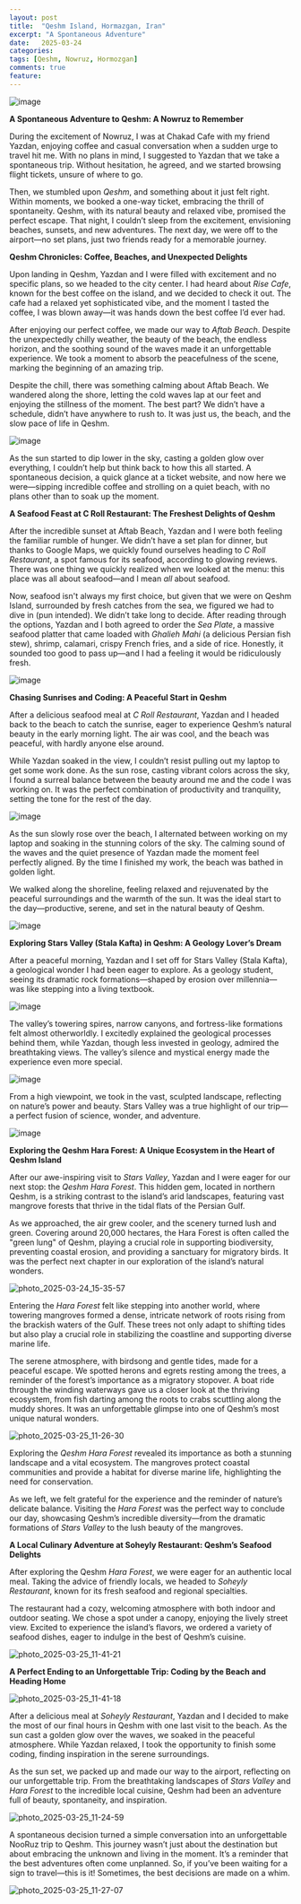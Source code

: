 ```yaml
---
layout: post
title:  "Qeshm Island, Hormazgan, Iran"
excerpt: "A Spontaneous Adventure"
date:   2025-03-24 
categories: 
tags: [Qeshm, Nowruz, Hormozgan]
comments: true
feature:
---
```



![image](https://github.com/user-attachments/assets/80e0f757-b8cb-4589-841b-ca0aa6134ca9)


**A Spontaneous Adventure to Qeshm: A Nowruz to Remember**

During the excitement of Nowruz, I was at Chakad Cafe with my friend Yazdan, enjoying coffee and casual conversation when a sudden urge to travel hit me. With no plans in mind, I suggested to Yazdan that we take a spontaneous trip. Without hesitation, he agreed, and we started browsing flight tickets, unsure of where to go.  

Then, we stumbled upon *Qeshm*, and something about it just felt right. Within moments, we booked a one-way ticket, embracing the thrill of spontaneity. Qeshm, with its natural beauty and relaxed vibe, promised the perfect escape. That night, I couldn’t sleep from the excitement, envisioning beaches, sunsets, and new adventures. The next day, we were off to the airport—no set plans, just two friends ready for a memorable journey.

**Qeshm Chronicles: Coffee, Beaches, and Unexpected Delights**

Upon landing in Qeshm, Yazdan and I were filled with excitement and no specific plans, so we headed to the city center. I had heard about *Rise Cafe*, known for the best coffee on the island, and we decided to check it out. The cafe had a relaxed yet sophisticated vibe, and the moment I tasted the coffee, I was blown away—it was hands down the best coffee I’d ever had. 

After enjoying our perfect coffee, we made our way to *Aftab Beach*. Despite the unexpectedly chilly weather, the beauty of the beach, the endless horizon, and the soothing sound of the waves made it an unforgettable experience. We took a moment to absorb the peacefulness of the scene, marking the beginning of an amazing trip.

Despite the chill, there was something calming about Aftab Beach. We wandered along the shore, letting the cold waves lap at our feet and enjoying the stillness of the moment. The best part? We didn’t have a schedule, didn’t have anywhere to rush to. It was just us, the beach, and the slow pace of life in Qeshm. 

![image](https://github.com/user-attachments/assets/b20abaa6-d000-4c83-93e2-5bfe15ca0dc5)

As the sun started to dip lower in the sky, casting a golden glow over everything, I couldn’t help but think back to how this all started. A spontaneous decision, a quick glance at a ticket website, and now here we were—sipping incredible coffee and strolling on a quiet beach, with no plans other than to soak up the moment.

**A Seafood Feast at C Roll Restaurant: The Freshest Delights of Qeshm**

After the incredible sunset at Aftab Beach, Yazdan and I were both feeling the familiar rumble of hunger. We didn’t have a set plan for dinner, but thanks to Google Maps, we quickly found ourselves heading to *C Roll Restaurant*, a spot famous for its seafood, according to glowing reviews. There was one thing we quickly realized when we looked at the menu: this place was all about seafood—and I mean *all* about seafood.

Now, seafood isn't always my first choice, but given that we were on Qeshm Island, surrounded by fresh catches from the sea, we figured we had to dive in (pun intended). We didn’t take long to decide. After reading through the options, Yazdan and I both agreed to order the *Sea Plate*, a massive seafood platter that came loaded with *Ghalieh Mahi* (a delicious Persian fish stew), shrimp, calamari, crispy French fries, and a side of rice. Honestly, it sounded too good to pass up—and I had a feeling it would be ridiculously fresh.

![image](https://github.com/user-attachments/assets/c868bf5d-24f3-4bca-bef8-54f4fcccf3af)

**Chasing Sunrises and Coding: A Peaceful Start in Qeshm**

After a delicious seafood meal at *C Roll Restaurant*, Yazdan and I headed back to the beach to catch the sunrise, eager to experience Qeshm’s natural beauty in the early morning light. The air was cool, and the beach was peaceful, with hardly anyone else around.  

While Yazdan soaked in the view, I couldn’t resist pulling out my laptop to get some work done. As the sun rose, casting vibrant colors across the sky, I found a surreal balance between the beauty around me and the code I was working on. It was the perfect combination of productivity and tranquility, setting the tone for the rest of the day.

![image](https://github.com/user-attachments/assets/265dd0d2-6c8b-4702-8ee8-490f8da7a6f5)


As the sun slowly rose over the beach, I alternated between working on my laptop and soaking in the stunning colors of the sky. The calming sound of the waves and the quiet presence of Yazdan made the moment feel perfectly aligned. By the time I finished my work, the beach was bathed in golden light.  

We walked along the shoreline, feeling relaxed and rejuvenated by the peaceful surroundings and the warmth of the sun. It was the ideal start to the day—productive, serene, and set in the natural beauty of Qeshm.

![image](https://github.com/user-attachments/assets/4fbe0b50-ccfc-41ed-abb7-33709f0f1531)

**Exploring Stars Valley (Stala Kafta) in Qeshm: A Geology Lover’s Dream**

After a peaceful morning, Yazdan and I set off for Stars Valley (Stala Kafta), a geological wonder I had been eager to explore. As a geology student, seeing its dramatic rock formations—shaped by erosion over millennia—was like stepping into a living textbook.

![image](https://github.com/user-attachments/assets/5cb0ac9d-f4db-4760-8d40-10ae1acedfaa)

The valley’s towering spires, narrow canyons, and fortress-like formations felt almost otherworldly. I excitedly explained the geological processes behind them, while Yazdan, though less invested in geology, admired the breathtaking views. The valley’s silence and mystical energy made the experience even more special.

![image](https://github.com/user-attachments/assets/3bd973f2-5e44-4f0a-9aed-995570fdccc9)

From a high viewpoint, we took in the vast, sculpted landscape, reflecting on nature’s power and beauty. Stars Valley was a true highlight of our trip—a perfect fusion of science, wonder, and adventure.

![image](https://github.com/user-attachments/assets/7d65131b-ef78-4bc7-a081-92d0b97f4edc)


**Exploring the Qeshm Hara Forest: A Unique Ecosystem in the Heart of Qeshm Island**

After our awe-inspiring visit to *Stars Valley*, Yazdan and I were eager for our next stop: the *Qeshm Hara Forest*. This hidden gem, located in northern Qeshm, is a striking contrast to the island’s arid landscapes, featuring vast mangrove forests that thrive in the tidal flats of the Persian Gulf.  

As we approached, the air grew cooler, and the scenery turned lush and green. Covering around 20,000 hectares, the Hara Forest is often called the "green lung" of Qeshm, playing a crucial role in supporting biodiversity, preventing coastal erosion, and providing a sanctuary for migratory birds. It was the perfect next chapter in our exploration of the island’s natural wonders.

![photo_2025-03-24_15-35-57](https://github.com/user-attachments/assets/75c17f25-5cad-4027-9a5a-cbb8ce5ed95e)

Entering the *Hara Forest* felt like stepping into another world, where towering mangroves formed a dense, intricate network of roots rising from the brackish waters of the Gulf. These trees not only adapt to shifting tides but also play a crucial role in stabilizing the coastline and supporting diverse marine life.  

The serene atmosphere, with birdsong and gentle tides, made for a peaceful escape. We spotted herons and egrets resting among the trees, a reminder of the forest’s importance as a migratory stopover. A boat ride through the winding waterways gave us a closer look at the thriving ecosystem, from fish darting among the roots to crabs scuttling along the muddy shores. It was an unforgettable glimpse into one of Qeshm’s most unique natural wonders.

![photo_2025-03-25_11-26-30](https://github.com/user-attachments/assets/ad23dbbf-73a8-4ec3-8672-d311f1922b6a)

Exploring the *Qeshm Hara Forest* revealed its importance as both a stunning landscape and a vital ecosystem. The mangroves protect coastal communities and provide a habitat for diverse marine life, highlighting the need for conservation.  

As we left, we felt grateful for the experience and the reminder of nature’s delicate balance. Visiting the *Hara Forest* was the perfect way to conclude our day, showcasing Qeshm’s incredible diversity—from the dramatic formations of *Stars Valley* to the lush beauty of the mangroves.

**A Local Culinary Adventure at Soheyly Restaurant: Qeshm’s Seafood Delights**

After exploring the Qeshm *Hara Forest*, we were eager for an authentic local meal. Taking the advice of friendly locals, we headed to *Soheyly Restaurant*, known for its fresh seafood and regional specialties.  

The restaurant had a cozy, welcoming atmosphere with both indoor and outdoor seating. We chose a spot under a canopy, enjoying the lively street view. Excited to experience the island’s flavors, we ordered a variety of seafood dishes, eager to indulge in the best of Qeshm’s cuisine.

![photo_2025-03-25_11-41-21](https://github.com/user-attachments/assets/c1afd351-982d-461e-b252-c53cbe447e18)

**A Perfect Ending to an Unforgettable Trip: Coding by the Beach and Heading Home**

![photo_2025-03-25_11-41-18](https://github.com/user-attachments/assets/ba0c2c57-65b9-4715-82a1-afbb48392d77)

After a delicious meal at *Soheyly Restaurant*, Yazdan and I decided to make the most of our final hours in Qeshm with one last visit to the beach. As the sun cast a golden glow over the waves, we soaked in the peaceful atmosphere. While Yazdan relaxed, I took the opportunity to finish some coding, finding inspiration in the serene surroundings.  

As the sun set, we packed up and made our way to the airport, reflecting on our unforgettable trip. From the breathtaking landscapes of *Stars Valley* and *Hara Forest* to the incredible local cuisine, Qeshm had been an adventure full of beauty, spontaneity, and inspiration.

![photo_2025-03-25_11-24-59](https://github.com/user-attachments/assets/df89d107-94da-4ad0-be65-d7c97a11d190)

A spontaneous decision turned a simple conversation into an unforgettable NooRuz trip to Qeshm. This journey wasn’t just about the destination but about embracing the unknown and living in the moment. It’s a reminder that the best adventures often come unplanned. So, if you’ve been waiting for a sign to travel—this is it! Sometimes, the best decisions are made on a whim.

![photo_2025-03-25_11-27-07](https://github.com/user-attachments/assets/42900397-71a8-4c47-959d-f4ce6df65822)

